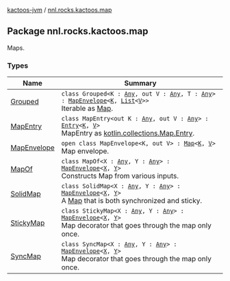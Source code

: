[kactoos-jvm](../index.md) / [nnl.rocks.kactoos.map](./index.md)

## Package nnl.rocks.kactoos.map

Maps.

### Types

| Name | Summary |
|---|---|
| [Grouped](-grouped/index.md) | `class Grouped<K : `[`Any`](https://kotlinlang.org/api/latest/jvm/stdlib/kotlin/-any/index.html)`, out V : `[`Any`](https://kotlinlang.org/api/latest/jvm/stdlib/kotlin/-any/index.html)`, T : `[`Any`](https://kotlinlang.org/api/latest/jvm/stdlib/kotlin/-any/index.html)`> : `[`MapEnvelope`](-map-envelope/index.md)`<`[`K`](-grouped/index.md#K)`, `[`List`](https://kotlinlang.org/api/latest/jvm/stdlib/kotlin.collections/-list/index.html)`<`[`V`](-grouped/index.md#V)`>>`<br>Iterable as [Map](https://kotlinlang.org/api/latest/jvm/stdlib/kotlin.collections/-map/index.html). |
| [MapEntry](-map-entry/index.md) | `class MapEntry<out K : `[`Any`](https://kotlinlang.org/api/latest/jvm/stdlib/kotlin/-any/index.html)`, out V : `[`Any`](https://kotlinlang.org/api/latest/jvm/stdlib/kotlin/-any/index.html)`> : `[`Entry`](https://kotlinlang.org/api/latest/jvm/stdlib/kotlin.collections/-map/-entry/index.html)`<`[`K`](-map-entry/index.md#K)`, `[`V`](-map-entry/index.md#V)`>`<br>MapEntry as [kotlin.collections.Map.Entry](https://kotlinlang.org/api/latest/jvm/stdlib/kotlin.collections/-map/-entry/index.html). |
| [MapEnvelope](-map-envelope/index.md) | `open class MapEnvelope<K, out V> : `[`Map`](https://kotlinlang.org/api/latest/jvm/stdlib/kotlin.collections/-map/index.html)`<`[`K`](-map-envelope/index.md#K)`, `[`V`](-map-envelope/index.md#V)`>`<br>Map envelope. |
| [MapOf](-map-of/index.md) | `class MapOf<X : `[`Any`](https://kotlinlang.org/api/latest/jvm/stdlib/kotlin/-any/index.html)`, Y : `[`Any`](https://kotlinlang.org/api/latest/jvm/stdlib/kotlin/-any/index.html)`> : `[`MapEnvelope`](-map-envelope/index.md)`<`[`X`](-map-of/index.md#X)`, `[`Y`](-map-of/index.md#Y)`>`<br>Constructs Map from various inputs. |
| [SolidMap](-solid-map/index.md) | `class SolidMap<X : `[`Any`](https://kotlinlang.org/api/latest/jvm/stdlib/kotlin/-any/index.html)`, Y : `[`Any`](https://kotlinlang.org/api/latest/jvm/stdlib/kotlin/-any/index.html)`> : `[`MapEnvelope`](-map-envelope/index.md)`<`[`X`](-solid-map/index.md#X)`, `[`Y`](-solid-map/index.md#Y)`>`<br>A [Map](https://kotlinlang.org/api/latest/jvm/stdlib/kotlin.collections/-map/index.html) that is both synchronized and sticky. |
| [StickyMap](-sticky-map/index.md) | `class StickyMap<X : `[`Any`](https://kotlinlang.org/api/latest/jvm/stdlib/kotlin/-any/index.html)`, Y : `[`Any`](https://kotlinlang.org/api/latest/jvm/stdlib/kotlin/-any/index.html)`> : `[`MapEnvelope`](-map-envelope/index.md)`<`[`X`](-sticky-map/index.md#X)`, `[`Y`](-sticky-map/index.md#Y)`>`<br>Map decorator that goes through the map only once. |
| [SyncMap](-sync-map/index.md) | `class SyncMap<X : `[`Any`](https://kotlinlang.org/api/latest/jvm/stdlib/kotlin/-any/index.html)`, Y : `[`Any`](https://kotlinlang.org/api/latest/jvm/stdlib/kotlin/-any/index.html)`> : `[`MapEnvelope`](-map-envelope/index.md)`<`[`X`](-sync-map/index.md#X)`, `[`Y`](-sync-map/index.md#Y)`>`<br>Map decorator that goes through the map only once. |
